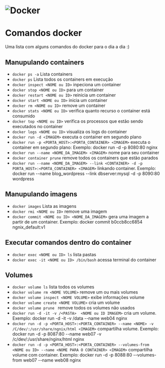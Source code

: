 # ![Docker](https://user-images.githubusercontent.com/6461792/109390363-f782e680-78ef-11eb-9e79-a9e47d96e700.png)

# Comandos docker

Uma lista com alguns comandos do docker para o dia a dia :)

## Manupulando containers

- `docker ps -a`  Lista containers 
- `docker ps`  Lista todos os containers em execução
- `docker inspect <NOME ou ID>` inpeciona um container
- `docker stop <NOME ou ID>`  para um container
- `docker restart <NOME ou ID>`  reinicia um container
- `docker start <NOME ou ID>`  inicia um container
- `docker rm <NOME ou ID>`  remove um container
- `docker stats <NOME ou ID>`  verifica quanto recurso o container está consumido
- `docker top <NOME ou ID>`  verifica os processos que estão sendo executados no container
- `docker logs <NOME ou ID>`  visualiza os logs do container
- `docker run -d <IMAGEM>`  executa o container em segundo plano
- `docker run -p <PORTA_HOST>:<PORTA_CONTAINER> <IMAGEM>`  executa o container em segundo plano: Exemplo: docker run  -d -p 8080:80 nginx
- `docker run --name <NOME_DA_IMAGEM> <IMAGEM>`  nome para seu container
- `docker container prune`  remove todos os containers que estão parados
- `docker run --name <NOME_DA_IMAGEM> --link <CONTAINER> -d -p PORTA_HOST>:<PORTA_CONTAINER> <IMAGEM>`  linkando container. Exemplo: docker run --name blog_wordpress --link dbserver:mysql -d -p 8090:80 wordpress


## Manupulando imagens

- `docker images`  Lista as imagens 
- `docker rmi <NOME ou ID>`  remove uma imagem
- `docker commit <NOME ou ID> <NOME_DA_IMAGEM>`  gera uma imagem a partir de um container. Exemplo: docker commit b0ccb8cc6854 ngnix_default:v1

## Executar comandos dentro do container
- `docker exec <NOME ou ID> ls` lista pastas
- `docker exec -it <NOME ou ID> /bin/bash` acessa terminal do container

## Volumes
- `docker volume ls` lista todos os volumes
- `docker volume rm <NOME VOLUME>` remove um ou mais volumes
- `docker volume inspect <NOME VOLUME>` exibe informações volume
- `docker volume create <NOME VOLUME>` cria um volume
- `docker volume prune ` remove todos os volumes não usados
- `docker run -d -it -v /<PASTA>  <NOME ou ID IMAGEM>` cria um volume. Exemplo: docker run -d -it -v /data --name web04 nginx
- `docker run -d -p <PORTA_HOST>:<PORTA_CONTAINER> --name <NOME> -v /C/dev/:/usr/share/ngnix/html <IMAGEM>` compartilha volume. Exemplo: docker run -d -p 8087:80 --name web07 -v /c/dev/:/usr/share/nginx/html nginx
- `docker run -d -p <PORTA_HOST>:<PORTA_CONTAINER> --volumes-from <NOME ou ID> --name <NOME PARA O CONTAINER> <IMAGEM>` compartilha volume com container. Exemplo: docker run -d -p 8088:80 --volumes-from web07 --name web08 nginx
